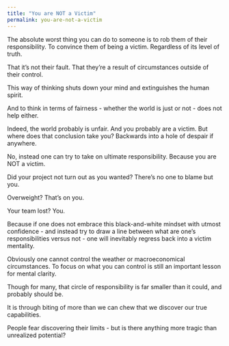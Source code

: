 ```yaml
---
title: "You are NOT a Victim"
permalink: you-are-not-a-victim
---
```

The absolute worst thing you can do to someone is to rob them of their responsibility. To convince them of being a victim. Regardless of its level of truth.

That it’s not their fault. That they’re a result of circumstances outside of their control.

This way of thinking shuts down your mind and extinguishes the human spirit.

And to think in terms of fairness - whether the world is just or not - does not help either.

Indeed, the world probably is unfair. And you probably are a victim. But where does that conclusion take you? Backwards into a hole of despair if anywhere.

No, instead one can try to take on ultimate responsibility. Because you are NOT a victim.

Did your project not turn out as you wanted? There’s no one to blame but you.

Overweight? That’s on you.

Your team lost? You.

Because if one does not embrace this black-and-white mindset with utmost confidence - and instead try to draw a line between what are one’s responsibilities versus not - one will inevitably regress back into a victim mentality.

Obviously one cannot control the weather or macroeconomical circumstances. To focus on what you can control is still an important lesson for mental clarity.

Though for many, that circle of responsibility is far smaller than it could, and probably should be.

It is through biting of more than we can chew that we discover our true capabilities.

People fear discovering their limits - but is there anything more tragic than unrealized potential?